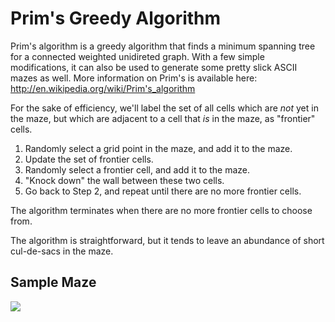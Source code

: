 Prim's Greedy Algorithm
=======================

Prim's algorithm is a greedy algorithm that finds a minimum spanning tree for a connected weighted unidireted graph. With a few simple modifications, it can also be used to generate some pretty slick ASCII mazes as well. More information on Prim's is available here: http://en.wikipedia.org/wiki/Prim's_algorithm

For the sake of efficiency, we'll label the set of all cells which are _not_ yet in the maze, but which are adjacent to a cell that _is_ in the maze, as "frontier" cells.

1. Randomly select a grid point in the maze, and add it to the maze.
2. Update the set of frontier cells.
3. Randomly select a frontier cell, and add it to the maze.
4. "Knock down" the wall between these two cells.
5. Go back to Step 2, and repeat until there are no more frontier cells.

The algorithm terminates when there are no more frontier cells to choose from.

The algorithm is straightforward, but it tends to leave an abundance of short cul-de-sacs in the maze.

Sample Maze
-----------

[![](http://farm8.staticflickr.com/7001/6472727213_1ee983a591_m.jpg)](http://farm8.staticflickr.com/7001/6472727213_1ee983a591_m.jpg)